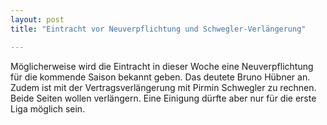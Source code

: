 ```yaml
---
layout: post
title: "Eintracht vor Neuverpflichtung und Schwegler-Verlängerung"

---
```


Möglicherweise wird die Eintracht in dieser Woche eine Neuverpflichtung für die kommende Saison bekannt geben. Das deutete Bruno Hübner an. Zudem ist mit der Vertragsverlängerung mit Pirmin Schwegler zu rechnen. Beide Seiten wollen verlängern. Eine Einigung dürfte aber nur für die erste Liga möglich sein.


